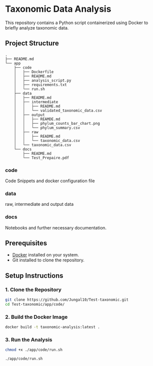 
# Taxonomic Data Analysis

This repository contains a Python script containerized using Docker to briefly analyze taxonomic data.

## Project Structure

```plaintext
.
├── README.md
└── app
    ├── code
    │   ├── Dockerfile
    │   ├── README.md
    │   ├── analysis_script.py
    │   ├── requirements.txt
    │   └── run.sh
    ├── data
    │   ├── README.md
    │   ├── intermediate
    │   │   ├── README.md
    │   │   └── validated_taxonomic_data.csv
    │   ├── output
    │   │   ├── REAMDE.md
    │   │   ├── phylum_counts_bar_chart.png
    │   │   └── phylum_summary.csv
    │   ├── raw
    │   │   ├── README.md
    │   │   └── taxonomic_data.csv
    │   └── taxonomic_data.csv
    └── docs
        ├── README.md
        └── Test_Prepaire.pdf
```

### code
Code Snippets and docker configuration file

### data
raw, intermediate and output data

### docs
Notebooks and further necessary documentation.


## Prerequisites

- [Docker](https://www.docker.com/get-started) installed on your system.
- Git installed to clone the repository.

## Setup Instructions

### 1. Clone the Repository

```bash
git clone https://github.com/Jungal10/Test-taxonomic.git
cd Test-taxonomic/app/code/
```

### 2. Build the Docker Image

```bash
docker build -t taxonomic-analysis:latest .
```


### 3. Run the Analysis

```bash
chmod +x ./app/code/run.sh 
```

```bash
./app/code/run.sh 
```
